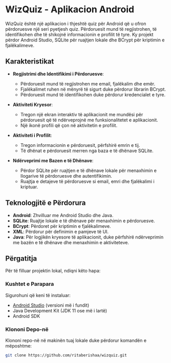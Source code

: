 # WizQuiz - Aplikacion Android

WizQuiz është një aplikacion i thjeshtë quiz për Android që u ofron përdoruesve një seri pyetjesh quiz. Përdoruesit mund të regjistrohen, të identifikohen dhe të shikojnë informacionin e profilit të tyre. Ky projekt përdor Android Studio, SQLite për ruajtjen lokale dhe BCrypt për kriptimin e fjalëkalimeve.

## Karakteristikat

- **Regjistrimi dhe Identifikimi i Përdoruesve**:
  - Përdoruesit mund të regjistrohen me email, fjalëkalim dhe emër.
  - Fjalëkalimet ruhen në mënyrë të sigurt duke përdorur librarin BCrypt.
  - Përdoruesit mund të identifikohen duke përdorur kredencialet e tyre.

- **Aktiviteti Kryesor**:
  - Tregon një ekran interaktiv të aplikacionit me mundësi për përdoruesit që të ndërveprojnë me funksionalitetet e aplikacionit.
  - Një ikonë profili që çon në aktivitetin e profilit.

- **Aktiviteti i Profilit**:
  - Tregon informacionin e përdoruesit, përfshirë emrin e tij.
  - Të dhënat e përdoruesit merren nga baza e të dhënave SQLite.

- **Ndërveprimi me Bazen e të Dhënave**:
  - Përdor SQLite për ruajtjen e të dhënave lokale për menaxhimin e llogarive të përdoruesve dhe autentifikimin.
  - Ruajtja e detajeve të përdoruesve si email, emri dhe fjalëkalimi i kriptuar.

## Teknologjitë e Përdorura

- **Android**: Zhvilluar me Android Studio dhe Java.
- **SQLite**: Ruajtje lokale e të dhënave për menaxhimin e përdoruesve.
- **BCrypt**: Përdoret për kriptimin e fjalëkalimeve.
- **XML**: Përdorur për definimin e pamjeve të UI.
- **Java**: Për logjikën kryesore të aplikacionit, duke përfshirë ndërveprimin me bazën e të dhënave dhe menaxhimin e aktiviteteve.

## Përgatitja

Për të filluar projektin lokal, ndiqni këto hapa:

### Kushtet e Parapara

Sigurohuni që keni të instaluar:

- [Android Studio](https://developer.android.com/studio) (versioni më i fundit)
- Java Development Kit (JDK 11 ose më i lartë)
- Android SDK

### Klononi Depo-në

Klononi repo-në në makinën tuaj lokale duke përdorur komandën e mëposhtme:

```bash
git clone https://github.com/ritaberishaa/wizquiz.git
